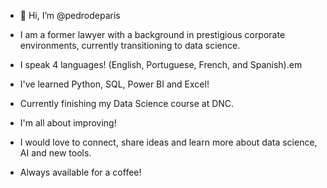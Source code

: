- 👋 Hi, I’m @pedrodeparis

- I am a former lawyer with a background in prestigious corporate environments, currently transitioning to data science.

- I speak 4 languages! (English, Portuguese, French, and Spanish).em

- I've learned Python, SQL, Power BI and Excel! 

- Currently finishing my Data Science course at DNC.

- I'm all about improving!

- I would love to connect, share ideas and learn more about data science, AI and new tools.

- Always available for a coffee! 
